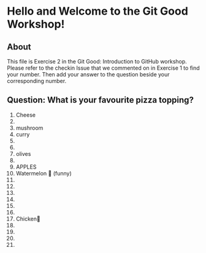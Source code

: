 # Hello and Welcome to the Git Good Workshop! 

## About 

This file is Exercise 2 in the Git Good: Introduction to GitHub workshop. 
Please refer to the checkin Issue that we commented on in Exercise 1 to find your number. Then add your answer to the question beside your corresponding number.

## Question: What is your favourite pizza topping?


1. Cheese
2. 
3. mushroom
2. curry
3. 
4. 
5. olives
6. 
7. APPLES
8. Watermelon 🍉 (funny) 
9. 
10. 
11. 
12. 
13. 
14. 
15. Chicken🍗
16. 
17. 
18. 
19. 
